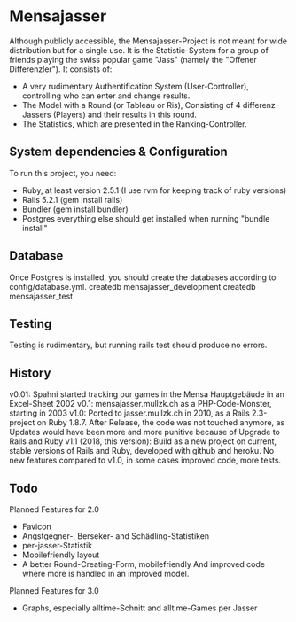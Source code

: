 # Mensajasser

Although publicly accessible, the Mensajasser-Project is not meant for wide distribution but for a single use. It is the Statistic-System for a group of friends playing the swiss popular game "Jass" (namely the "Offener Differenzler"). It consists of: 

* A very rudimentary Authentification System (User-Controller), controlling who can enter and change results. 
* The Model with a Round (or Tableau or Ris), Consisting of 4 differenz Jassers (Players) and their results in this round. 
* The Statistics, which are presented in the Ranking-Controller. 



## System dependencies & Configuration
To run this project, you need: 
- Ruby, at least version 2.5.1 (I use rvm for keeping track of ruby versions)
- Rails 5.2.1  (gem install rails)
- Bundler (gem install bundler)
- Postgres
everything else should get installed when running "bundle install"

## Database 
Once Postgres is installed, you should create the databases according to config/database.yml. 
createdb mensajasser_development
createdb mensajasser_test

## Testing
Testing is rudimentary, but running 
rails test
should produce no errors. 

## History
v0.01: Spahni started tracking our games in the Mensa Hauptgebäude in an Excel-Sheet 2002
v0.1:  mensajasser.mullzk.ch as a PHP-Code-Monster, starting in 2003
v1.0:  Ported to jasser.mullzk.ch in 2010, as a Rails 2.3-project on Ruby 1.8.7. After Release, the code was not touched anymore, as Updates would have been more and more punitive because of Upgrade to Rails and Ruby
v1.1  (2018, this version): Build as a new project on current, stable versions of Rails and Ruby, developed with github and heroku. No new features compared to v1.0, in some cases improved code, more tests.

## Todo
Planned Features for 2.0
- Favicon
- Angstgegner-, Berseker- and Schädling-Statistiken
- per-jasser-Statistik
- Mobilefriendly layout
- A better Round-Creating-Form, mobilefriendly
And improved code where more is handled in an improved model. 

Planned Features for 3.0
- Graphs, especially alltime-Schnitt and alltime-Games per Jasser
